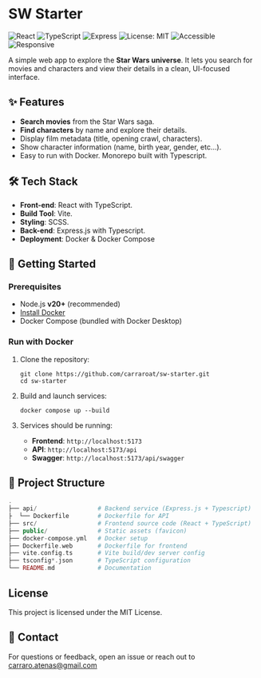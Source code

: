# SW Starter

![React](https://img.shields.io/badge/React-blue?logo=react)
![TypeScript](https://img.shields.io/badge/TypeScript-white?logo=typescript)
![Express](https://img.shields.io/badge/Express.js-lightgrey?logo=express)
![License: MIT](https://img.shields.io/badge/License-MIT-yellow.svg)
![Accessible](https://img.shields.io/badge/Accessible-WCAG%202.1%20AA-%2358a55c)
![Responsive](https://img.shields.io/badge/Responsive-Mobile--first-%2300bcd4)

A simple web app to explore the **Star Wars universe**. It lets you search for movies and characters and view their details in a clean, UI-focused interface.

## ✨ Features

- **Search movies** from the Star Wars saga.
- **Find characters** by name and explore their details.
- Display film metadata (title, opening crawl, characters).
- Show character information (name, birth year, gender, etc...).
- Easy to run with Docker. Monorepo built with Typescript.

## 🛠️ Tech Stack

- **Front-end**: React with TypeScript.
- **Build Tool**: Vite.
- **Styling**: SCSS.
- **Back-end**: Express.js with Typescript.
- **Deployment**: Docker & Docker Compose

## 🚀 Getting Started

### Prerequisites

- Node.js **v20+** (recommended)
- [Install Docker](https://docs.docker.com/get-docker/)
- Docker Compose (bundled with Docker Desktop)

### Run with Docker

1. Clone the repository:

   ```
   git clone https://github.com/carraroat/sw-starter.git
   cd sw-starter
   ```

2. Build and launch services:

   ```
   docker compose up --build
   ```

3. Services should be running:

   - **Frontend**: `http://localhost:5173`
   - **API**: `http://localhost:5173/api`
   - **Swagger**: `http://localhost:5173/api/swagger`

## 📂 Project Structure

```php
.
├── api/                 # Backend service (Express.js + Typescript)
├  └── Dockerfile        # Dockerfile for API
├── src/                 # Frontend source code (React + TypeScript)
├── public/              # Static assets (favicon)
├── docker-compose.yml   # Docker setup
├── Dockerfile.web       # Dockerfile for frontend
├── vite.config.ts       # Vite build/dev server config
├── tsconfig*.json       # TypeScript configuration
└── README.md            # Documentation

```

## License

This project is licensed under the MIT License.

## 💬 Contact

For questions or feedback, open an issue or reach out to carraro.atenas@gmail.com
